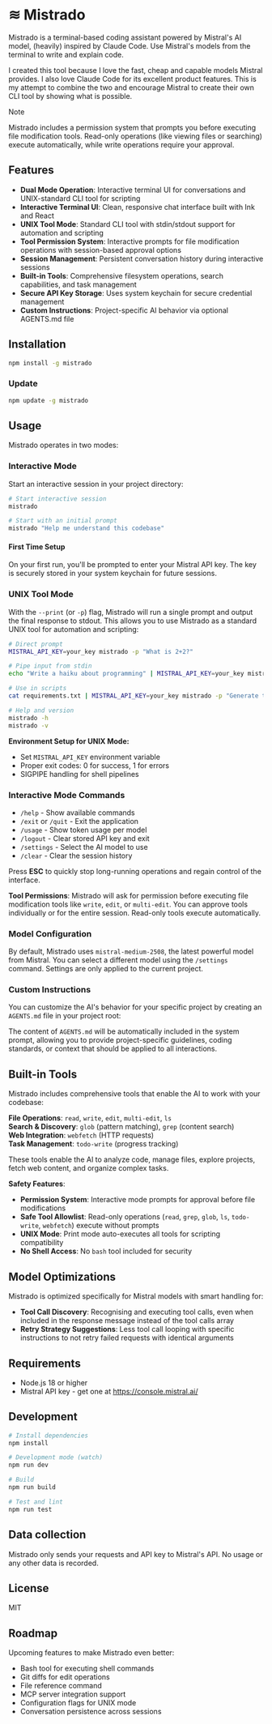# ≋ Mistrado

Mistrado is a terminal-based coding assistant powered by Mistral's AI model, (heavily) inspired by Claude Code. Use Mistral's models from the terminal to write and explain code.

I created this tool because I love the fast, cheap and capable models Mistral provides. I also love Claude Code for its excellent product features. This is my attempt to combine the two and encourage Mistral to create their own CLI tool by showing what is possible.

> [!NOTE]
> Mistrado includes a permission system that prompts you before executing file modification tools. Read-only operations (like viewing files or searching) execute automatically, while write operations require your approval.

## Features

- **Dual Mode Operation**: Interactive terminal UI for conversations and UNIX-standard CLI tool for scripting
- **Interactive Terminal UI**: Clean, responsive chat interface built with Ink and React
- **UNIX Tool Mode**: Standard CLI tool with stdin/stdout support for automation and scripting
- **Tool Permission System**: Interactive prompts for file modification operations with session-based approval options
- **Session Management**: Persistent conversation history during interactive sessions
- **Built-in Tools**: Comprehensive filesystem operations, search capabilities, and task management
- **Secure API Key Storage**: Uses system keychain for secure credential management
- **Custom Instructions**: Project-specific AI behavior via optional AGENTS.md file

## Installation

```bash
npm install -g mistrado
```

### Update

```bash
npm update -g mistrado
```

## Usage

Mistrado operates in two modes:

### Interactive Mode

Start an interactive session in your project directory:

```bash
# Start interactive session
mistrado

# Start with an initial prompt
mistrado "Help me understand this codebase"
```

#### First Time Setup

On your first run, you'll be prompted to enter your Mistral API key. The key is securely stored in your system keychain for future sessions.

### UNIX Tool Mode

With the `--print` (or `-p`) flag, Mistrado will run a single prompt and output the final response to stdout. This allows you to use Mistrado as a standard UNIX tool for automation and scripting:

```bash
# Direct prompt
MISTRAL_API_KEY=your_key mistrado -p "What is 2+2?"

# Pipe input from stdin
echo "Write a haiku about programming" | MISTRAL_API_KEY=your_key mistrado -p

# Use in scripts
cat requirements.txt | MISTRAL_API_KEY=your_key mistrado -p "Generate test cases for these requirements"

# Help and version
mistrado -h
mistrado -v
```

**Environment Setup for UNIX Mode:**

- Set `MISTRAL_API_KEY` environment variable
- Proper exit codes: 0 for success, 1 for errors
- SIGPIPE handling for shell pipelines

### Interactive Mode Commands

- `/help` - Show available commands
- `/exit` or `/quit` - Exit the application
- `/usage` - Show token usage per model
- `/logout` - Clear stored API key and exit
- `/settings` - Select the AI model to use
- `/clear` - Clear the session history

Press **ESC** to quickly stop long-running operations and regain control of the interface.

**Tool Permissions**: Mistrado will ask for permission before executing file modification tools like `write`, `edit`, or `multi-edit`. You can approve tools individually or for the entire session. Read-only tools execute automatically.

### Model Configuration

By default, Mistrado uses `mistral-medium-2508`, the latest powerful model from Mistral. You can select a different model using the `/settings` command. Settings are only applied to the current project.

### Custom Instructions

You can customize the AI's behavior for your specific project by creating an `AGENTS.md` file in your project root:

The content of `AGENTS.md` will be automatically included in the system prompt, allowing you to provide project-specific guidelines, coding standards, or context that should be applied to all interactions.

## Built-in Tools

Mistrado includes comprehensive tools that enable the AI to work with your codebase:

**File Operations**: `read`, `write`, `edit`, `multi-edit`, `ls`  
**Search & Discovery**: `glob` (pattern matching), `grep` (content search)  
**Web Integration**: `webfetch` (HTTP requests)  
**Task Management**: `todo-write` (progress tracking)

These tools enable the AI to analyze code, manage files, explore projects, fetch web content, and organize complex tasks.

**Safety Features**:

- **Permission System**: Interactive mode prompts for approval before file modifications
- **Safe Tool Allowlist**: Read-only operations (`read`, `grep`, `glob`, `ls`, `todo-write`, `webfetch`) execute without prompts
- **UNIX Mode**: Print mode auto-executes all tools for scripting compatibility
- **No Shell Access**: No `bash` tool included for security

## Model Optimizations

Mistrado is optimized specifically for Mistral models with smart handling for:

- **Tool Call Discovery**: Recognising and executing tool calls, even when included in the response message instead of the tool calls array
- **Retry Strategy Suggestions**: Less tool call looping with specific instructions to not retry failed requests with identical arguments

## Requirements

- Node.js 18 or higher
- Mistral API key - get one at https://console.mistral.ai/

## Development

```bash
# Install dependencies
npm install

# Development mode (watch)
npm run dev

# Build
npm run build

# Test and lint
npm run test
```

## Data collection

Mistrado only sends your requests and API key to Mistral's API. No usage or any other data is recorded.

## License

MIT

## Roadmap

Upcoming features to make Mistrado even better:

- Bash tool for executing shell commands
- Git diffs for edit operations
- File reference command
- MCP server integration support
- Configuration flags for UNIX mode
- Conversation persistence across sessions
